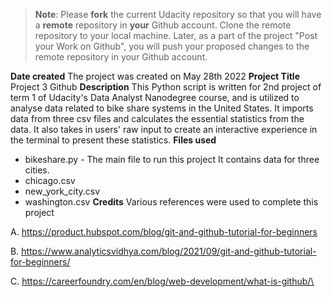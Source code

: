 >**Note**: Please **fork** the current Udacity repository so that you will have a **remote** repository in **your** Github account. Clone the remote repository to your local machine. Later, as a part of the project "Post your Work on Github", you will push your proposed changes to the remote repository in your Github account.

**Date created**
The project was created on May 28th 2022
**Project Title**
Project 3 Github 
**Description**
This Python script is written for 2nd project of term 1 of Udacity's Data Analyst Nanodegree course, and is utilized to analyse data related to bike share systems in the United States. It imports data from three csv files and calculates the essential statistics from the data. It also takes in users' raw input to create an interactive experience in the terminal to present these statistics.
**Files used**
* bikeshare.py - The main file to run this project
It contains data for three cities.
* chicago.csv
* new_york_city.csv
* washington.csv
**Credits**
Various references were used to complete this project 

A. https://product.hubspot.com/blog/git-and-github-tutorial-for-beginners

B. https://www.analyticsvidhya.com/blog/2021/09/git-and-github-tutorial-for-beginners/

C. https://careerfoundry.com/en/blog/web-development/what-is-github/\